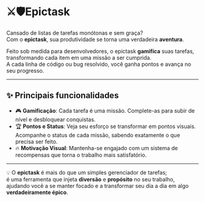 # ⚔️🛡️Epictask

Cansado de listas de tarefas monótonas e sem graça?  
Com o **epictask**, sua produtividade se torna uma verdadeira **aventura**.  

Feito sob medida para desenvolvedores, o epictask **gamifica** suas tarefas, transformando cada item em uma missão a ser cumprida.  
A cada linha de código ou bug resolvido, você ganha pontos e avança no seu progresso.  

---

## ✨ Principais funcionalidades

- 🎮 **Gamificação**: Cada tarefa é uma missão. Complete-as para subir de nível e desbloquear conquistas.  
- 🏆 **Pontos e Status**: Veja seu esforço se transformar em pontos visuais. Acompanhe o status de cada missão, sabendo exatamente o que precisa ser feito.  
- 🔥 **Motivação Visual**: Mantenha-se engajado com um sistema de recompensas que torna o trabalho mais satisfatório.  

---

💡 O **epictask** é mais do que um simples gerenciador de tarefas;  
é uma ferramenta que injeta **diversão** e **propósito** no seu trabalho, ajudando você a se manter focado e a transformar seu dia a dia em algo **verdadeiramente épico**.  
